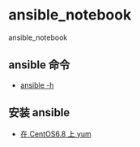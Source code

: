 # ansible_notebook
ansible_notebook

## ansible 命令
+ [ansible -h](./ansible_help_zhcn.md)

## 安装 ansible
+ [在 CentOS6.8 上 yum ](./script/ansible_installation_centos68.sh)
